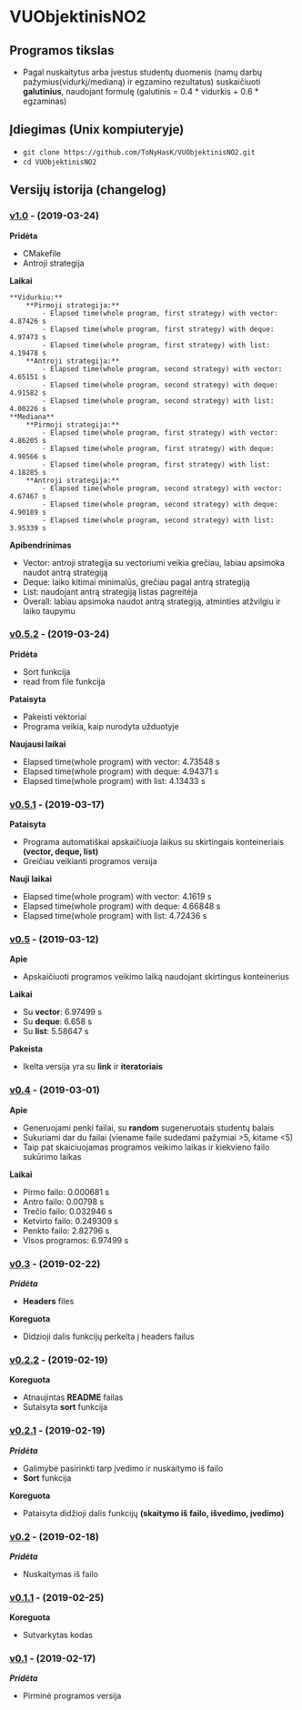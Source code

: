 ﻿# VUObjektinisNO2

## Programos tikslas

- Pagal nuskaitytus arba įvestus studentų duomenis (namų darbų pažymius(vidurkį/medianą) ir egzamino rezultatus) suskaičiuoti **galutinius**, naudojant formulę (galutinis = 0.4 * vidurkis + 0.6 * egzaminas) 

## Įdiegimas (Unix kompiuteryje) 

- `git clone https://github.com/ToNyHasK/VUObjektinisNO2.git`
- `cd VUObjektinisNO2`

## Versijų istorija (changelog)

### [v1.0](https://github.com/ToNyHasK/VUObjektinisNO2/releases/tag/v1.0) - (2019-03-24)

**Pridėta**

- CMakefile
- Antroji strategija

**Laikai**

	**Vidurkiu:**
		**Pirmoji strategija:**
			- Elapsed time(whole program, first strategy) with vector: 4.87426 s
			- Elapsed time(whole program, first strategy) with deque: 4.97473 s
			- Elapsed time(whole program, first strategy) with list: 4.19478 s
		**Antroji strategija:**
			- Elapsed time(whole program, second strategy) with vector: 4.65151 s
			- Elapsed time(whole program, second strategy) with deque: 4.91582 s
			- Elapsed time(whole program, second strategy) with list: 4.00226 s
	**Mediana**
		**Pirmoji strategija:**
			- Elapsed time(whole program, first strategy) with vector: 4.86205 s
			- Elapsed time(whole program, first strategy) with deque: 4.98566 s
			- Elapsed time(whole program, first strategy) with list: 4.18285 s
		**Antroji strategija:**
			- Elapsed time(whole program, second strategy) with vector: 4.67467 s
			- Elapsed time(whole program, second strategy) with deque: 4.90189 s
			- Elapsed time(whole program, second strategy) with list: 3.95339 s

**Apibendrinimas**

- Vector: antroji strategija su vectoriumi veikia grečiau, labiau apsimoka naudot antrą strategiją
- Deque: laiko kitimai minimalūs, grečiau pagal antrą strategiją
- List: naudojant antrą strategiją listas pagreitėja
- Overall: labiau apsimoka naudot antrą strategiją, atminties atžvilgiu ir laiko taupymu

### [v0.5.2](https://github.com/ToNyHasK/VUObjektinisNO2/releases/tag/v0.5.2) - (2019-03-24)

**Pridėta**

- Sort funkcija
- read from file funkcija

**Pataisyta**

- Pakeisti vektoriai
- Programa veikia, kaip nurodyta užduotyje

**Naujausi laikai**

- Elapsed time(whole program) with vector: 4.73548 s
- Elapsed time(whole program) with deque: 4.94371 s
- Elapsed time(whole program) with list: 4.13433 s


### [v0.5.1](https://github.com/ToNyHasK/VUObjektinisNO2/releases/tag/v0.5.1) - (2019-03-17)

**Pataisyta**

- Programa automatiškai apskaičiuoja laikus su skirtingais konteineriais **(vector, deque, list)**
- Greičiau veikianti programos versija

**Nauji laikai**

- Elapsed time(whole program) with vector: 4.1619 s
- Elapsed time(whole program) with deque: 4.66848 s
- Elapsed time(whole program) with list: 4.72436 s

### [v0.5](https://github.com/ToNyHasK/VUObjektinisNO2/releases/tag/v0.5) - (2019-03-12)

**Apie**

- Apskaičiuoti programos veikimo laiką naudojant skirtingus konteinerius

**Laikai**

- Su **vector**: 6.97499 s
- Su **deque**: 6.658 s
- Su **list**: 5.58647 s

**Pakeista**

- Ikelta versija yra su **link** ir **iteratoriais**

### [v0.4](https://github.com/ToNyHasK/VUObjektinisNO2/releases/tag/v0.4) - (2019-03-01)

**Apie**

- Generuojami penki failai, su **random** sugeneruotais studentų balais
- Sukuriami dar du failai (viename faile sudedami pažymiai >5, kitame <5)
- Taip pat skaiciuojamas programos veikimo laikas ir kiekvieno failo sukūrimo laikas

**Laikai**

- Pirmo failo: 0.000681 s
- Antro failo: 0.00798 s
- Trečio failo: 0.032946 s
- Ketvirto failo: 0.249309 s
- Penkto failo: 2.82796 s
- Visos programos: 6.97499 s

### [v0.3](https://github.com/ToNyHasK/VUObjektinisNO2/releases/tag/v0.3) - (2019-02-22)

***Pridėta***

- **Headers** files

**Koreguota**

- Didzioji dalis funkcijų perkelta į headers failus

### [v0.2.2](https://github.com/ToNyHasK/VUObjektinisNO2/releases/tag/v0.2.2) - (2019-02-19)

**Koreguota**

- Atnaujintas **README** failas
- Sutaisyta **sort** funkcija

### [v0.2.1](https://github.com/ToNyHasK/VUObjektinisNO2/releases/tag/v0.2.1) - (2019-02-19)

***Pridėta***

- Galimybė pasirinkti tarp įvedimo ir nuskaitymo iš failo
- **Sort** funkcija

**Koreguota**

- Pataisyta didžioji dalis funkcijų **(skaitymo iš failo, išvedimo, įvedimo)**

### [v0.2](https://github.com/ToNyHasK/VUObjektinisNO2/releases/tag/v0.2) - (2019-02-18)

***Pridėta***

- Nuskaitymas iš failo

### [v0.1.1](https://github.com/ToNyHasK/VUObjektinisNO2/releases/tag/v0.1.1) - (2019-02-25)

**Koreguota**

- Sutvarkytas kodas

### [v0.1](https://github.com/ToNyHasK/VUObjektinisNO2/releases/tag/v0.1) - (2019-02-17)

***Pridėta***

- Pirminė programos versija
